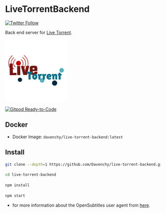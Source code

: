 # LiveTorrentBackend

<!--[![Build Status](https://travis-ci.org/Davenchy/live-torrent-backend.svg?branch=master)](https://travis-ci.org/Davenchy/live-torrent-backend)-->
[![Twitter Follow](https://img.shields.io/twitter/follow/fadi_davenchy?style=social)](https://twitter.com/fadi_davenchy?ref_src=twsrc%5Etfw)

Back end server for [Live Torrent](https://github.com/Davenchy/live-torrent).

![Live Torrent Logo](logo.png)

[![Gitpod Ready-to-Code](https://img.shields.io/badge/Gitpod-Ready--to--Code-blue?logo=gitpod)](https://gitpod.io/#https://github.com/Davenchy/live-torrent-backend) 


## Docker

- Docker Image: `davenchy/live-torrent-backend:latest`

## Install

```bash
git clone --depth=1 https://github.com/Davenchy/live-torrent-backend.git

cd live-torrent-backend

npm install

npm start
```

- for more information about the OpenSubtitles user agent from [here](https://trac.opensubtitles.org/projects/opensubtitles/wiki/DevReadFirst).
